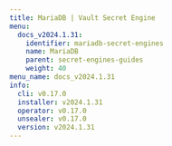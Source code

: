 ```yaml
---
title: MariaDB | Vault Secret Engine
menu:
  docs_v2024.1.31:
    identifier: mariadb-secret-engines
    name: MariaDB
    parent: secret-engines-guides
    weight: 40
menu_name: docs_v2024.1.31
info:
  cli: v0.17.0
  installer: v2024.1.31
  operator: v0.17.0
  unsealer: v0.17.0
  version: v2024.1.31
---
```


